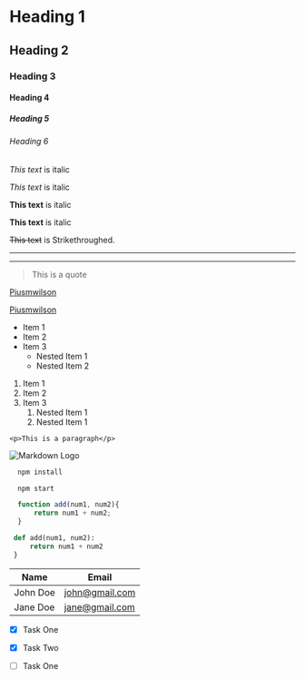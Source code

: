 <!-- Headings -->
# Heading 1
## Heading 2
### Heading 3
#### Heading 4
##### Heading 5
###### Heading 6

<!-- Italics -->
*This text* is italic

_This text_ is italic

<!-- Strong -->
**This text** is italic

__This text__ is italic

<!-- Strikethrough -->
~~This text~~ is Strikethroughed.

<!-- Horizontal Rule -->
---
___


<!-- Blockquote -->
>This is a quote

<!-- Links -->
[Piusmwilson](https://piusmwilson.com)

[Piusmwilson](https://piusmwilson.com "Pius Muhumuza Personal Website")

<!-- UL -->
* Item 1
* Item 2
* Item 3
  * Nested Item 1
  * Nested Item 2

<!-- OL -->  
1. Item 1
1. Item 2
1. Item 3
   1. Nested Item 1
   1. Nested Item 1

<!-- Inline code block -->  
`<p>This is a paragraph</p>`

<!-- images -->
![Markdown Logo](https://markdown-here.com/img/icon256.png)

<!-- Github Markdown -->

<!-- Code Blocks -->
```bash
  npm install

  npm start
  ```
  ```javascript
    function add(num1, num2){
        return num1 + num2;
    }
  ```  

   ```python
    def add(num1, num2):
        return num1 + num2
    }
  ``` 

  <!-- Tables -->
  | Name     | Email          |
  | -------- | -------------- |
  | John Doe | john@gmail.com |
  | Jane Doe | jane@gmail.com |

<!-- Task Lists-->
* [x] Task One
* [x] Task Two
* [ ] Task One

